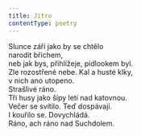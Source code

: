 ```yaml
---
title: Jitro
contentType: poetry
---
```


<section>

Slunce září jako by se chtělo  
narodit břichem,  
neb jak bys, přihlížeje, pidlookem byl.  
Zle rozostřené nebe. Kal a husté klky,  
v nich ano utopeno.  
Strašlivé ráno.  
Tři husy jako šípy letí nad katovnou.  
Večer se svítilo. Teď dospávají.  
I kouřilo se. Dovychládá.  
Ráno, ach ráno nad Suchdolem.

</section>
